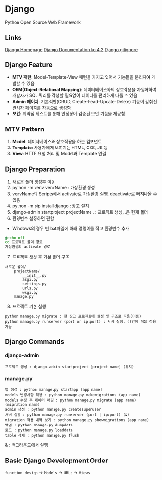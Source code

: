 # Django
Python Open Source Web Framework

## Links
[Django Homepage](https://www.djangoproject.com/)
[Django Documentation ko 4.2](https://docs.djangoproject.com/ko/4.2/)
[Django gitignore](https://github.com/jpadilla/django-project-template/blob/master/.gitignore)

## Django Feature
- **MTV 패턴**: Model-Template-View 패턴을 가지고 있어서 기능들을 분리하여 개발할 수 있음
- **ORM(Object-Relational Mapping)**: 데이터베이스와의 상호작용을 자동화하여 개발자가 SQL 쿼리를 작성할 필요없이 데이터를 편리하게 다룰 수 있음
- **Admin 페이지**: 기본적인(CRUD, Create-Read-Update-Delete) 기능이 갖춰진 관리자 페이지를 자동으로 생성함
- **보안**: 취약점 테스트를 통해 안정성이 검증된 보안 기능을 제공함

## MTV Pattern
1. **Model**: 데이터베이스와 상호작용을 하는 컴포넌트
2. **Template**: 사용자에게 보여지는 HTML, CSS, JS 등
3. **View**: HTTP 요청 처리 및 Model과 Template 연결

## Django Preparation
1. 새로운 폴더 생성후 이동
2. python -m venv venvName : 가상환경 생성
3. venvName의 Scripts에서 activate로 가상환경 실행, deactivate로 빠져나올 수 있음
4. python -m pip install django : 장고 설치
5. django-admin startproject projectName . : 프로젝트 생성, .은 현재 폴더
6. 환경변수 설정하면 편함
- Windows의 경우 빈 bat파일에 아래 명령어를 적고 환경변수 추가
```bat
@echo off
cd 프로젝트 폴더 경로
가상환경의 activate 경로
```
7. 프로젝트 생성 후 기본 폴더 구조
```
새로운 폴더/
    projectName/
        __init__.py
        asgi.py
        settings.py
        urls.py
        wsgi.py
    manage.py
```
8. 프로젝트 기본 실행
```
python manage.py migrate : 현 장고 프로젝트에 설정 및 구조로 적용(이동)
python manage.py runserver (port or ip:port) : 서버 실행, ()안에 직접 적용 가능
```

## Django Commands
### django-admin
```
프로젝트 생성 : django-admin startproject [project name] (위치)
```
### manage.py
```
앱 생성 : python manage.py startapp [app name]
models 변경사항 적용 : python manage.py makemigrations (app name)
models 수정 후 데이터 매핑 : python manage.py migrate (app name) (migration name)
admin 생성 : python manage.py createsuperuser
서버 실행 : python manage.py runserver (port | ip:port) (&)
migration 적용 내역 보기 : python manage.py showmigrations (app name)
백업 : python manage.py dumpdata
로드 : python manage.py loaddata
table 삭제 : python manage.py flush
```
& : 백그라운드에서 실행

## Basic Django Development Order
`function design` -> `Models` -> `URLs` -> `Views`
